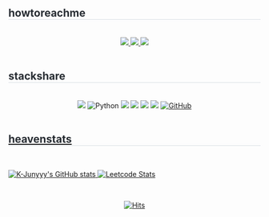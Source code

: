 <!-- Contact -->
  <div style="text-align: left;">
    <h2 style="border-bottom: 1px solid #d8dee4; color: #282d33;">  howtoreachme </h2> <br> 
    <div  align= "center">
    <a href=https://gbheaven.notion.site/Portfolio-b28297f3899041ea8057dd5a6814359c?pvs=4> <img src="https://img.shields.io/badge/Notion-000000?style=for-the-badge&logo=Notion&logoColor=white&link=https://gbheaven.notion.site/Portfolio-b28297f3899041ea8057dd5a6814359c?pvs=4"> </a>
    <a href=mailto:lydwhynot@gmail.com> <img src="https://img.shields.io/badge/Gmail-EA4335?style=for-the-badge&logo=Gmail&logoColor=white&link=mailto:lydwhynot@gmail.com"> </a>
    <a href=http://www.linkedin.com/in/gbheaven> <img src="https://img.shields.io/badge/LinkedIn-0A66C2?style=for-the-badge&logo=Linkedin&logoColor=white&link=http://www.linkedin.com/in/gbheaven"> </a>
    </div>  <br> 
    <div style="text-align: left;">  </div> 
  </div>

  
  <!-- stacks badge -->
  <div style="text-align: left;">
    <h2 style="border-bottom: 1px solid #d8dee4; color: #282d33;">   stackshare </h2> <br> 
    <div  align= "center">
    <img src="https://img.shields.io/badge/JAVA-007396?style=for-the-badge&logo=java&logoColor=white"> <img alt="Python" src ="https://img.shields.io/badge/Python-3776AB.svg?&style=for-the-badge&logo=Python&logoColor=white"/> <img src="https://img.shields.io/badge/Spring-6DB33F?style=for-the-badge&logo=Spring&logoColor=white"> <img src="https://img.shields.io/badge/oracle-F80000?style=for-the-badge&logo=oracle&logoColor=white"> <!--<img src="https://img.shields.io/badge/mysql-4479A1?style=for-the-badge&logo=mysql&logoColor=white"> <img src="https://img.shields.io/badge/mariaDB-003545?style=for-the-badge&logo=mariaDB&logoColor=white"> --> <img src="https://img.shields.io/badge/linux-FCC624?style=for-the-badge&logo=linux&logoColor=black"> <img src="https://img.shields.io/badge/aws-232F3E?style=for-the-badge&logo=amazonaws&logoColor=white"> <a href = "https://github.com/gimbabheaven"><img alt="GitHub" src ="https://img.shields.io/badge/GitHub-181717.svg?&style=for-the-badge&logo=GitHub&logoColor=white"/>
    </div> <br> 
    <div style="text-align: left;">  </div>
  </div>

<!-- stats -->
<div style="text-align: left;">
<h2 style="border-bottom: 1px solid #d8dee4; color: #282d33;">  heavenstats </h2> <br> 
  
<!-- dark, dracula, default -->
![K-Junyyy's GitHub stats](https://github-readme-stats.vercel.app/api?username=gimbabheaven&show_icons=true&theme=dark)
![Leetcode Stats](https://leetcard.jacoblin.cool/lydwhynot?theme=dark)


<br> 
<div style="text-align: left;">  </div>
</div>

<div  align= "center">
  
[![Hits](https://hits.seeyoufarm.com/api/count/incr/badge.svg?url=https%3A%2F%2Fgithub.com%2Fgimbabheaven%2Fhit-counter&count_bg=%23FFDD54&title_bg=%231E3F5C&icon_color=%23FFFFFF&title=hits&edge_flat=true)](https://hits.seeyoufarm.com)

</div>






<!-- etc --> 
<!-- dark, dracula, default -->
<!-- ![Top Langs](https://github-readme-stats.vercel.app/api/top-langs/?username=gimbabheaven&layout=compact&theme=default) -->
<!--[![Solved.ac프로필](http://mazassumnida.wtf/api/v2/generate_badge?boj=lydwhynot)](https://solved.ac/lydwhynot) -->
<!--![Leetcode Stats](https://leetcard.jacoblin.cool/lydwhynot) -->
<!-- ![Leetcode Stats](https://leetcard.jacoblin.cool/lydwhynot?theme=dark) -->
